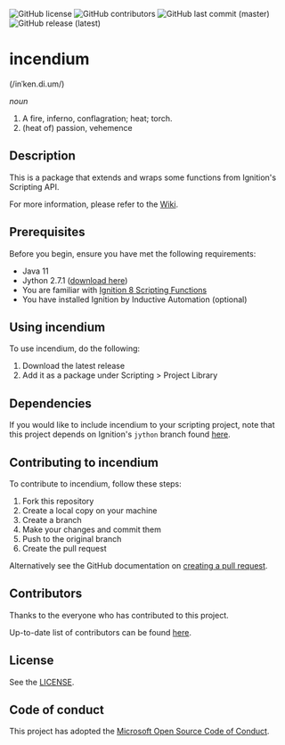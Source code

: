 <!--- Badges --->
![GitHub license](https://img.shields.io/github/license/thecesrom/incendium)
![GitHub contributors](https://img.shields.io/github/contributors/thecesrom/incendium)
![GitHub last commit (master)](https://img.shields.io/github/last-commit/thecesrom/incendium/master)
![GitHub release (latest)](https://img.shields.io/github/v/release/thecesrom/incendium)

# incendium

(/inˈken.di.um/)

_noun_
1. A fire, inferno, conflagration; heat; torch.
1. (heat of) passion, vehemence


## Description

This is a package that extends and wraps some functions from Ignition's Scripting API.

For more information, please refer to the [Wiki](https://github.com/thecesrom/incendium/wiki).

## Prerequisites

Before you begin, ensure you have met the following requirements:
* Java 11
* Jython 2.7.1 ([download here](https://search.maven.org/artifact/org.python/jython-installer/2.7.1/jar))
* You are familiar with [Ignition 8 Scripting Functions](https://docs.inductiveautomation.com/display/DOC80/Scripting+Functions)
* You have installed Ignition by Inductive Automation (optional)

## Using incendium

To use incendium, do the following:

1. Download the latest release
1. Add it as a package under Scripting > Project Library

## Dependencies

If you would like to include incendium to your scripting project, note that this project depends on Ignition's `jython` branch found [here](https://github.com/thecesrom/Ignition/tree/jython).

## Contributing to incendium

To contribute to incendium, follow these steps:

1. Fork this repository
1. Create a local copy on your machine
1. Create a branch
1. Make your changes and commit them
1. Push to the original branch
1. Create the pull request

Alternatively see the GitHub documentation on [creating a pull request](https://help.github.com/en/github/collaborating-with-issues-and-pull-requests/creating-a-pull-request).

## Contributors

Thanks to the everyone who has contributed to this project.

Up-to-date list of contributors can be found [here](https://github.com/thecesrom/incendium/graphs/contributors).

## License

See the [LICENSE](https://github.com/thecesrom/incendium/blob/master/LICENSE).


## Code of conduct

This project has adopted the [Microsoft Open Source Code of Conduct](https://opensource.microsoft.com/codeofconduct/).
